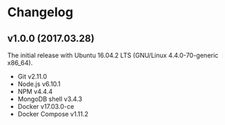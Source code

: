 # Changelog

## v1.0.0 (2017.03.28)

The initial release with Ubuntu 16.04.2 LTS (GNU/Linux 4.4.0-70-generic x86_64).

- Git v2.11.0
- Node.js v6.10.1
- NPM v4.4.4
- MongoDB shell v3.4.3
- Docker v17.03.0-ce
- Docker Compose v1.11.2
